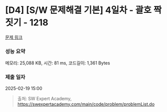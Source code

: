 # [D4] [S/W 문제해결 기본] 4일차 - 괄호 짝짓기 - 1218 

[문제 링크](https://swexpertacademy.com/main/code/problem/problemDetail.do?contestProbId=AV14eWb6AAkCFAYD) 

### 성능 요약

메모리: 25,088 KB, 시간: 81 ms, 코드길이: 1,361 Bytes

### 제출 일자

2025-02-19 15:00



> 출처: SW Expert Academy, https://swexpertacademy.com/main/code/problem/problemList.do